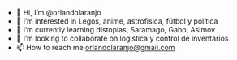 - 👋 Hi, I’m @orlandolaranjo
- 👀 I’m interested in Legos, anime, astrofisica, fútbol y política
- 🌱 I’m currently learning distopias, Saramago, Gabo, Asimov
- 💞️ I’m looking to collaborate on logistica y control de inventarios
- 📫 How to reach me orlandolaranjo@gmail.com

<!---
orlandolaranjo/orlandolaranjo is a ✨ special ✨ repository because its `README.md` (this file) appears on your GitHub profile.
You can click the Preview link to take a look at your changes.
--->

